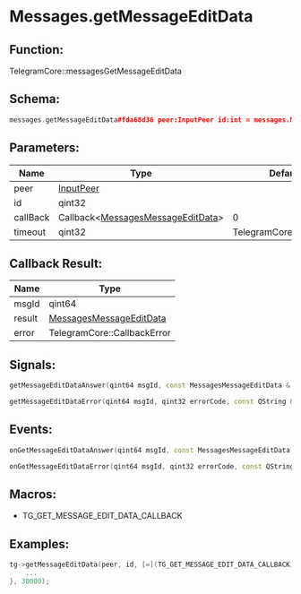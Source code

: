 # Messages.getMessageEditData

## Function:

TelegramCore::messagesGetMessageEditData

## Schema:

```c++
messages.getMessageEditData#fda68d36 peer:InputPeer id:int = messages.MessageEditData;
```
## Parameters:

|Name|Type|Default|
|----|----|-------|
|peer|[InputPeer](../../types/inputpeer.md)||
|id|qint32||
|callBack|Callback&lt;[MessagesMessageEditData](../../types/messagesmessageeditdata.md)&gt;|0|
|timeout|qint32|TelegramCore::timeOut()|

## Callback Result:

|Name|Type|
|----|----|
|msgId|qint64|
|result|[MessagesMessageEditData](../../types/messagesmessageeditdata.md)|
|error|TelegramCore::CallbackError|

## Signals:

```c++
getMessageEditDataAnswer(qint64 msgId, const MessagesMessageEditData & result)
```
```c++
getMessageEditDataError(qint64 msgId, qint32 errorCode, const QString &errorText)
```

## Events:

```c++
onGetMessageEditDataAnswer(qint64 msgId, const MessagesMessageEditData & result)
```
```c++
onGetMessageEditDataError(qint64 msgId, qint32 errorCode, const QString &errorText)
```

## Macros:

* TG_GET_MESSAGE_EDIT_DATA_CALLBACK

## Examples:

```c++
tg->getMessageEditData(peer, id, [=](TG_GET_MESSAGE_EDIT_DATA_CALLBACK){
    ...
}, 30000);
```
